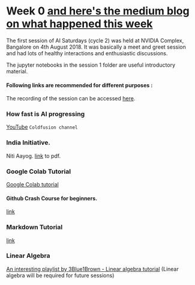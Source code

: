 # Week 0 [and here's the medium blog on what happened this week](https://medium.com/p/b0cf77e4ef70/)

The first session of AI Saturdays (cycle 2) was held at NVIDIA Complex, Bangalore on 4th August 2018. It was basically a meet and greet session and had lots of healthy interactions and enthusiastic discussions.

The jupyter notebooks in the session 1 folder are useful introductory material.

#### Following links are recommended for different purposes :

The recording of the session can be accessed [here](https://www.youtube.com/watch?v=O-3PNcnpaPM).

### How fast is AI progressing
[YouTube](https://youtu.be/mQO2PcEW9BY?t=22)
`Coldfusion channel`

### India Initiative.
Niti Aayog. [link](http://www.niti.gov.in/writereaddata/files/document_publication/NationalStrategy-for-AI-Discussion-Paper.pdf) to pdf.

### Google Colab Tutorial
[Google Colab tutorial](https://medium.com/deep-learning-turkey/google-colab-free-gpu-tutorial-e113627b9f5d) 

#### Github Crash Course for beginners.
[link](https://www.youtube.com/watch?v=SWYqp7iY_Tc)

### Markdown Tutorial
[link](https://www.markdowntutorial.com/)

### Linear Algebra
[An interesting playlist by 3Blue1Brown - Linear algebra tutorial](https://www.youtube.com/watch?v=fNk_zzaMoSs&list=PLZHQObOWTQDPD3MizzM2xVFitgF8hE_ab) (Linear algebra will be required for future sessions)


